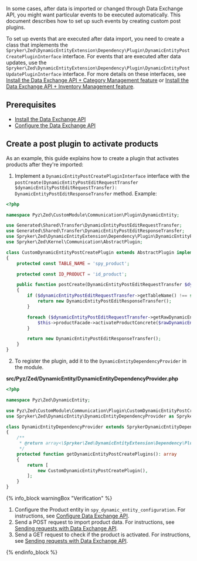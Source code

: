 In some cases, after data is imported or changed through Data Exchange API, you might want particular events to be executed automatically. This document describes how to set up such events by creating custom post plugins.

To set up events that are executed after data import, you need to create a class that implements the `Spryker\Zed\DynamicEntityExtension\Dependency\Plugin\DynamicEntityPostCreatePluginInterface` interface. For events that are executed after data updates, use the `Spryker\Zed\DynamicEntityExtension\Dependency\Plugin\DynamicEntityPostUpdatePluginInterface` interface. For more details on these interfaces, see [Install the Data Exchange API + Category Management feature](/docs/pbc/all/data-exchange/latest/install-and-upgrade/install-the-data-exchange-api-category-management-feature.html) or [Install the Data Exchange API + Inventory Management feature](/docs/pbc/all/data-exchange/latest/install-and-upgrade/install-the-data-exchange-api-inventory-management-feature.html).


## Prerequisites  

* [Install the Data Exchange API](/docs/pbc/all/data-exchange/latest/install-and-upgrade/install-the-data-exchange-api.html)
* [Configure the Data Exchange API](/docs/pbc/all/data-exchange/latest/configure-data-exchange-api.html)


## Create a post plugin to activate products

As an example, this guide explains how to create a plugin that activates products after they're imported:

1. Implement a `DynamicEntityPostCreatePluginInterface` interface with the `postCreate(DynamicEntityPostEditRequestTransfer $dynamicEntityPostEditRequestTransfer): DynamicEntityPostEditResponseTransfer` method. Example:

```php
<?php

namespace Pyz\Zed\CustomModule\Communication\Plugin\DynamicEntity;

use Generated\Shared\Transfer\DynamicEntityPostEditRequestTransfer;
use Generated\Shared\Transfer\DynamicEntityPostEditResponseTransfer;
use Spryker\Zed\DynamicEntityExtension\Dependency\Plugin\DynamicEntityPostCreatePluginInterface;
use Spryker\Zed\Kernel\Communication\AbstractPlugin;

class CustomDynamicEntityPostCreatePlugin extends AbstractPlugin implements DynamicEntityPostCreatePluginInterface
{
    protected const TABLE_NAME = 'spy_product';

    protected const ID_PRODUCT = 'id_product';

    public function postCreate(DynamicEntityPostEditRequestTransfer $dynamicEntityPostEditRequestTransfer): DynamicEntityPostEditResponseTransfer
    {
        if ($dynamicEntityPostEditRequestTransfer->getTableName() !== static::TABLE_NAME) {
            return new DynamicEntityPostEditResponseTransfer();
        }

        foreach ($dynamicEntityPostEditRequestTransfer->getRawDynamicEntities() as $rawDynamicEntity) {
            $this->productFacade->activateProductConcrete($rawDynamicEntity->getFields()[static::ID_PRODUCT]);
        }

        return new DynamicEntityPostEditResponseTransfer();
    }
}
```

2. To register the plugin, add it to the `DynamicEntityDependencyProvider` in the module.

**src/Pyz/Zed/DynamicEntity/DynamicEntityDependencyProvider.php**
```php
<?php

namespace Pyz\Zed\DynamicEntity;

use Pyz\Zed\CustomModule\Communication\Plugin\CustomDynamicEntityPostCreatePlugin;
use Spryker\Zed\DynamicEntity\DynamicEntityDependencyProvider as SprykerDynamicEntityDependencyProvider;

class DynamicEntityDependencyProvider extends SprykerDynamicEntityDependencyProvider
{
    /**
     * @return array<\Spryker\Zed\DynamicEntityExtension\Dependency\Plugin\DynamicEntityPostCreatePluginInterface>
     */
    protected function getDynamicEntityPostCreatePlugins(): array
    {
        return [
            new CustomDynamicEntityPostCreatePlugin(),
        ];
    }
}
```

{% info_block warningBox "Verification" %}

1. Configure the Product entity in `spy_dynamic_entity_configuration`. For instructions, see [Configure Data Exchange API](/docs/pbc/all/data-exchange/latest/configure-data-exchange-api.html).
2. Send a POST request to import product data. For instructions, see [Sending requests with Data Exchange API](/docs/pbc/all/data-exchange/latest/sending-requests-with-data-exchange-api.html).
3. Send a GET request to check if the product is activated. For instructions, see [Sending requests with Data Exchange API](/docs/pbc/all/data-exchange/latest/sending-requests-with-data-exchange-api.html).

{% endinfo_block %}